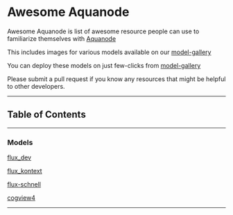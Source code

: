 # Awesome Aquanode

Awesome Aquanode is list of awesome resource people can use to familiarize themselves with [Aquanode](https://www.aquanode.io/)

This includes images for various models available on our [model-gallery](https://console.aquanode.io/services/inference/models-gallery)

You can deploy these models on just few-clicks from [model-gallery](https://console.aquanode.io/services/inference/models-gallery)

Please submit a pull request if you know any resources that might be helpful to other developers.

---
## Table of Contents
---
### Models

[flux_dev](flux_dev)

[flux_kontext](flux_kontext)

[flux-schnell](flux-schnell)

[cogview4](cogiew4)

---